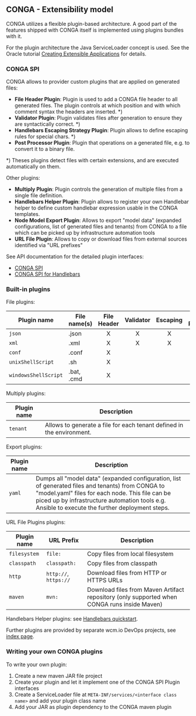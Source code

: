 ## CONGA - Extensibility model

CONGA utilizes a flexible plugin-based architecture. A good part of the features shipped with CONGA itself is implemented using plugins bundles with it.

For the plugin architecture the Java ServiceLoader concept is used. See the Oracle tutorial [Creating Extensible Applications][oracle-spi] for details.


### CONGA SPI

CONGA allows to provider custom plugins that are applied on generated files:

* **File Header Plugin**: Plugin is used to add a CONGA file header to all generated files. The plugin controls at which position and with which comment syntax the headers are inserted. *)
* **Validator Plugin**: Plugin validates files after generation to ensure they are syntactically correct. *)
* **Handlebars Escaping Strategy Plugin**: Plugin allows to define escaping rules for special chars. *)
* **Post Processor Plugin**: Plugin that operations on a generated file, e.g. to convert it to a binary file.

*) Theses plugins detect files with certain extensions, and are executed automatically on them.

Other plugins:

* **Multiply Plugin**: Plugin controls the generation of multiple files from a single file definition.
* **Handlebars Helper Plugin**: Plugin allows to register your own Handlebar helper to define custom handlebar expression usable in the CONGA templates.
* **Node Model Export Plugin**: Allows to export "model data" (expanded configurations, list of generated files and tenants) from CONGA to a file which can be picked up by infrastructure automation tools
* **URL File Plugin**: Allows to copy or download files from external sources identified via "URL prefixes"

See API documentation for the detailed plugin interfaces:

* [CONGA SPI][conga-spi]
* [CONGA SPI for Handlebars][conga-handlebars-spi]


### Built-in plugins

File plugins:

| Plugin name          | File name(s) | File Header | Validator | Escaping | Post Processor |
|----------------------|--------------|:-----------:|:---------:|:--------:|:--------------:|
| `json`               | .json        | X           | X         | X        |                |
| `xml`                | .xml         | X           | X         | X        |                |
| `conf`               | .conf        | X           |           |          |                |
| `unixShellScript`    | .sh          | X           |           |          |                |
| `windowsShellScript` | .bat, .cmd   | X           |           |          |                |


Multiply plugins:

| Plugin name | Description
|-------------|-------------
| `tenant`    | Allows to generate a file for each tenant defined in the environment.

Export plugins:

| Plugin name | Description
|-------------|-------------
| `yaml`      | Dumps all "model data" (expanded configuration, list of generated files and tenants) from CONGA to "model.yaml" files for each node. This file can be piced up by infrastructure automation tools e.g. Ansible to execute the further deployment steps.

URL File Plugins plugins:

| Plugin name  | URL Prefix            | Description
|--------------|-----------------------|-------------
| `filesystem` | `file:`               | Copy files from local filesystem
| `classpath`  | `classpath:`          | Copy files from classpath
| `http`       | `http://`, `https://` | Download files from HTTP or HTTPS URLs
| `maven`      | `mvn:`                | Download files from Maven Artifact repository (only supported when CONGA runs inside Maven)

Handlebars Helper plugins: see [Handlebars quickstart][handlebars-quickstart].

Further plugins are provided by separate wcm.io DevOps projects, see [index page][index].


### Writing your own CONGA plugins

To write your own plugin:

1. Create a new maven JAR file project
2. Create your plugin and let it implement one of the CONGA SPI Plugin interfaces
3. Create a ServiceLoader file at `META-INF/services/<interface class name>` and add your plugin class name
4. Add your JAR as plugin dependency to the CONGA maven plugin


[index]: index.html
[handlebars-quickstart]: handlebars-quickstart.html
[oracle-spi]: https://docs.oracle.com/javase/tutorial/ext/basics/spi.html
[conga-spi]: generator/apidocs/io/wcm/devops/conga/generator/spi/package-summary.html
[conga-handlebars-spi]: generator/apidocs/io/wcm/devops/conga/generator/spi/handlebars/package-summary.html
